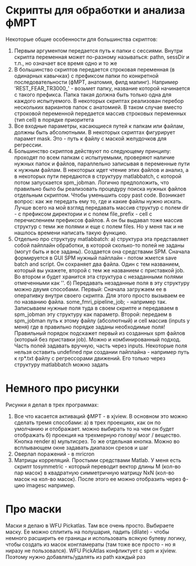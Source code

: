 # Скрипты для обработки и анализа фМРТ
Некоторые общие особенности для большинства скриптов:
1) Первым аргументом передается путь к папки с сессиями. Внутри скрипта переменная может по-разному называться: pathn, sessDir и т.п., но означает все время одно и то же
2) В большинство скриптов передается строковая переменная (в одинарных кавычках) с префиксом папки по конкретной последовательности (фМРТ, анатомия, филд мапинг). Например 'REST_FEAR_TR3000_' - возьмет папку, название которой начинается с такого префикса. Папка такая должна быть только одна для каждого испытуемого. В некоторых скриптах реализован перебор нескольких вариантов папок с анатомией. В таком случае вместо строковой переменной передается массив строковых переменных (тип cell) в порядке приоритета
3) Все входные параметры, касающиеся путей к папкам или файлам, должны быть абсолютными. В некоторых скриптах фигурирует парамет mask. Это - путь к файлу с маской желудочков для регрессии.
4) Большинство скриптов действуют по следующему принципу: проходят по всем папкам с испытуемыми, проверяют наличие нужных папок и файлов, параллельно записывая в переменные пути к нужным файлам. В некоторых идет чтение этих файлов и анализ, а в некоторых пути передаются в структуру matlabbatch, с которой потом запускается spm_jobman. Логично предположить, что правильно было бы реализовать процедуру поиска нужных файлов отдельным скриптом. Чтобы уменьшить copy past code. Возникает вопрос: как же передать ему то, где и какие файлы нужно искать. Лучше всего на мой взгляд передавать массив структур с полем dir - с префиксом директории и с полем file_prefix - cell с перечислением префиксов файлов. А он бы выдавал тоже массив структур с теми же полями и еще с полем files. Но у меня так и не нашлось времени написать такую функцию.
5) Отдельно про структуру matlabbatch:
  a) структура эта представляет собой пайплайн обработки, в которой сколько-то полей не заданы (могут быть и все заданы). Создается она средствами SPM. Сначала формируется в GUI SPM нужный пайплайн - потом жмется save batch and script. Он сохраняет два файла. Один с тем названием, который вы укажете, второй с тем же названием с приставкой job. Во втором и будет хранится эта структура с незаданными полями отмеченными как '<UNDEFINED>'. 
  б) Передавать незаданные поля в эту структуру можно двумя способами. Первый: Сначала загружаем ее в оперативку внутри своего скрипта. Для этого просто вызываем ее по названию файла. some_fmri_pipeline_job; - например так. Записываем нужные поля туда в своем скрипте и передаваем в spm_jobman эту структуру как параметр. Второй: передаем в spm_jobman путь к этому файлу (абсолютный) и cell массив (inputs у меня) где в правильно порядке заданы необходимые поля! Правильный порядок подскажет первый из созданных spm файлов (который без приставки job). Можно и комбинированный подход. Часть полей задавать вручную, часть через inputs. Некоторые поля нельзя оставить undefined при создании пайплайна - например путь к rp*.txt файлу с регрессорами движений. Его только через структуру matlabbatch можно задать

# Немного про рисунки
Рисунки я делал в трех программах:
  1) Все что касается активаций фМРТ - в xjview. В основном это можно сделать тремя способами:
    а) в трех проекциях, как он по умолчанию и отображает. можно выбирать то на чем он будет отображать
    б) проекция на трехмерную голову/ мозг / вещество. Кнопка render
    в) мультисрез. То же отдельная кнопка. Можно во всплывающем окне задавать диапазон срезов и шаг
  2) Оверлап поражений - в mricron
  3) Матрицы корреляций. Простыми средствами Matlab. У меня есть скрипт tosymmetric - который переводит вектор длины M (кол-во пар масок) в квадратную симметричную матрицу NxN (кол-во масок на кол-во масок). После этого ее можно отобразить через ф-цию imagesc например. 
  
# Про маски
Маски я делаю в WFU Pickatlas. Там все очень просто. Выбираете маску. Ее можно сплитить на полушария, падить (dilate) - чтобы немного расширить ее границы и использовать всякую булеву логику, чтобы создать из масок конгламераты (там тоже все просто - но я ниразу не пользовался). WFU PickAtlas конфликтует с spm и xjview. Поэтому нужно добавлять/удалять из path каждый раз
